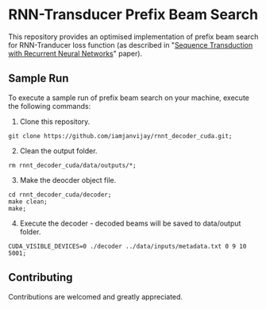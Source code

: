 # RNN-Transducer Prefix Beam Search

This repository provides an optimised implementation of prefix beam search for RNN-Tranducer loss function (as described in "[Sequence Transduction with Recurrent Neural Networks](https://arxiv.org/pdf/1211.3711.pdf)" paper).

## Sample Run

To execute a sample run of prefix beam search on your machine, execute the following commands:

1. Clone this repository.

```
git clone https://github.com/iamjanvijay/rnnt_decoder_cuda.git;
```

2. Clean the output folder.

```
rm rnnt_decoder_cuda/data/outputs/*;
```

3. Make the deocder object file.

```
cd rnnt_decoder_cuda/decoder;
make clean;
make;
```
4. Execute the decoder - decoded beams will be saved to data/output folder.

```
CUDA_VISIBLE_DEVICES=0 ./decoder ../data/inputs/metadata.txt 0 9 10 5001;
```

## Contributing

Contributions are welcomed and greatly appreciated.
